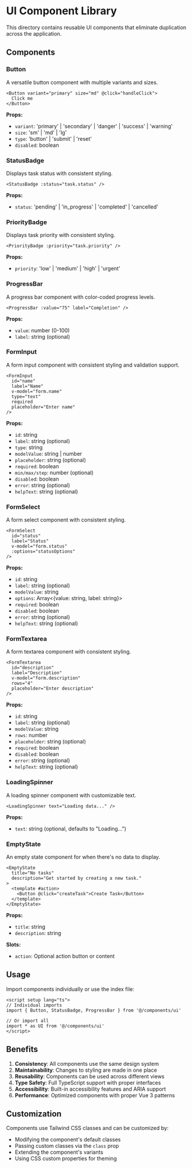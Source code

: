 # UI Component Library

This directory contains reusable UI components that eliminate duplication across the application.

## Components

### Button
A versatile button component with multiple variants and sizes.

```vue
<Button variant="primary" size="md" @click="handleClick">
  Click me
</Button>
```

**Props:**
- `variant`: 'primary' | 'secondary' | 'danger' | 'success' | 'warning'
- `size`: 'sm' | 'md' | 'lg'
- `type`: 'button' | 'submit' | 'reset'
- `disabled`: boolean

### StatusBadge
Displays task status with consistent styling.

```vue
<StatusBadge :status="task.status" />
```

**Props:**
- `status`: 'pending' | 'in_progress' | 'completed' | 'cancelled'

### PriorityBadge
Displays task priority with consistent styling.

```vue
<PriorityBadge :priority="task.priority" />
```

**Props:**
- `priority`: 'low' | 'medium' | 'high' | 'urgent'

### ProgressBar
A progress bar component with color-coded progress levels.

```vue
<ProgressBar :value="75" label="Completion" />
```

**Props:**
- `value`: number (0-100)
- `label`: string (optional)

### FormInput
A form input component with consistent styling and validation support.

```vue
<FormInput
  id="name"
  label="Name"
  v-model="form.name"
  type="text"
  required
  placeholder="Enter name"
/>
```

**Props:**
- `id`: string
- `label`: string (optional)
- `type`: string
- `modelValue`: string | number
- `placeholder`: string (optional)
- `required`: boolean
- `min/max/step`: number (optional)
- `disabled`: boolean
- `error`: string (optional)
- `helpText`: string (optional)

### FormSelect
A form select component with consistent styling.

```vue
<FormSelect
  id="status"
  label="Status"
  v-model="form.status"
  :options="statusOptions"
/>
```

**Props:**
- `id`: string
- `label`: string (optional)
- `modelValue`: string
- `options`: Array<{value: string, label: string}>
- `required`: boolean
- `disabled`: boolean
- `error`: string (optional)
- `helpText`: string (optional)

### FormTextarea
A form textarea component with consistent styling.

```vue
<FormTextarea
  id="description"
  label="Description"
  v-model="form.description"
  rows="4"
  placeholder="Enter description"
/>
```

**Props:**
- `id`: string
- `label`: string (optional)
- `modelValue`: string
- `rows`: number
- `placeholder`: string (optional)
- `required`: boolean
- `disabled`: boolean
- `error`: string (optional)
- `helpText`: string (optional)

### LoadingSpinner
A loading spinner component with customizable text.

```vue
<LoadingSpinner text="Loading data..." />
```

**Props:**
- `text`: string (optional, defaults to "Loading...")

### EmptyState
An empty state component for when there's no data to display.

```vue
<EmptyState
  title="No tasks"
  description="Get started by creating a new task."
>
  <template #action>
    <Button @click="createTask">Create Task</Button>
  </template>
</EmptyState>
```

**Props:**
- `title`: string
- `description`: string

**Slots:**
- `action`: Optional action button or content

## Usage

Import components individually or use the index file:

```vue
<script setup lang="ts">
// Individual imports
import { Button, StatusBadge, ProgressBar } from '@/components/ui'

// Or import all
import * as UI from '@/components/ui'
</script>
```

## Benefits

1. **Consistency**: All components use the same design system
2. **Maintainability**: Changes to styling are made in one place
3. **Reusability**: Components can be used across different views
4. **Type Safety**: Full TypeScript support with proper interfaces
5. **Accessibility**: Built-in accessibility features and ARIA support
6. **Performance**: Optimized components with proper Vue 3 patterns

## Customization

Components use Tailwind CSS classes and can be customized by:
- Modifying the component's default classes
- Passing custom classes via the `class` prop
- Extending the component's variants
- Using CSS custom properties for theming
